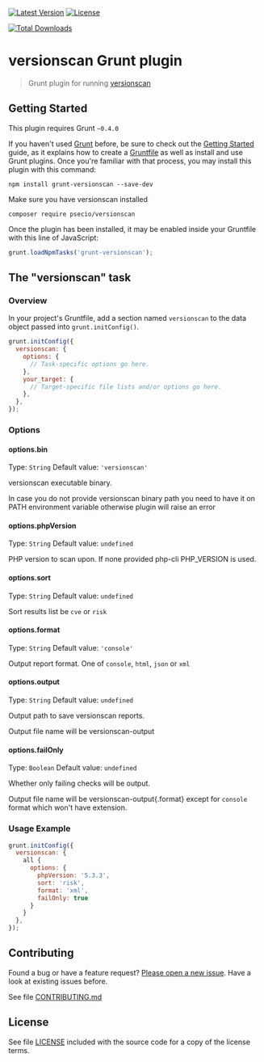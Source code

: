[![Latest Version](https://img.shields.io/npm/v/grunt-versionscan.svg?style=flat-square)](https://npmjs.org/package/grunt-versionscan)
[![License](https://img.shields.io/github/license/juliangut/grunt-versionscan.svg?style=flat-square)](https://github.com/juliangut/grunt-versionscan/blob/master/LICENSE)

[![Total Downloads](https://img.shields.io/npm/dt/grunt-versionscan.svg?style=flat-square)](https://npmjs.org/package/grunt-versionscan)

# versionscan Grunt plugin

> Grunt plugin for running [versionscan](https://github.com/psecio/versionscan)

## Getting Started
This plugin requires Grunt `~0.4.0`

If you haven't used [Grunt](http://gruntjs.com/) before, be sure to check out the [Getting Started](http://gruntjs.com/getting-started) guide, as it explains how to create a [Gruntfile](http://gruntjs.com/sample-gruntfile) as well as install and use Grunt plugins. Once you're familiar with that process, you may install this plugin with this command:

```shell
npm install grunt-versionscan --save-dev
```

Make sure you have versionscan installed

```shell
composer require psecio/versionscan
```

Once the plugin has been installed, it may be enabled inside your Gruntfile with this line of JavaScript:

```js
grunt.loadNpmTasks('grunt-versionscan');
```

## The "versionscan" task

### Overview
In your project's Gruntfile, add a section named `versionscan` to the data object passed into `grunt.initConfig()`.

```js
grunt.initConfig({
  versionscan: {
    options: {
      // Task-specific options go here.
    },
    your_target: {
      // Target-specific file lists and/or options go here.
    },
  },
});
```

### Options

#### options.bin
Type: `String`
Default value: `'versionscan'`

versionscan executable binary.

In case you do not provide versionscan binary path you need to have it on PATH environment variable otherwise plugin will raise an error

#### options.phpVersion
Type: `String`
Default value: `undefined`

PHP version to scan upon. If none provided php-cli PHP_VERSION is used.

#### options.sort
Type: `String`
Default value: `undefined`

Sort results list be `cve` or `risk`

#### options.format
Type: `String`
Default value: `'console'`

Output report format. One of `console`, `html`, `json` or `xml`

#### options.output
Type: `String`
Default value: `undefined`

Output path to save versionscan reports.

Output file name will be versionscan-output

#### options.failOnly
Type: `Boolean`
Default value: `undefined`

Whether only failing checks will be output.

Output file name will be versionscan-output{.format} except for `console` format which won't have extension.

### Usage Example

```js
grunt.initConfig({
  versionscan: {
    all {
      options: {
        phpVersion: '5.3.3',
        sort: 'risk',
        format: 'xml',
        failOnly: true
      }
    }
  },
});
```

## Contributing

Found a bug or have a feature request? [Please open a new issue](https://github.com/juliangut/grunt-versionscan/issues). Have a look at existing issues before.

See file [CONTRIBUTING.md](https://github.com/juliangut/grunt-versionscan/blob/master/CONTRIBUTING.md)

## License

See file [LICENSE](https://github.com/juliangut/grunt-versionscan/blob/master/LICENSE) included with the source code for a copy of the license terms.
